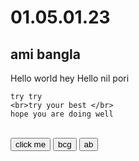# 01.05.01.23
<!DOCTYPE html>
<html lang="en">
<head>
    <meta charset="UTF-8">
    <meta http-equiv="X-UA-Compatible" content="IE=edge">
    <meta name="viewport" content="width=device-width, initial-scale=1.0">
    <title>Document</title>
</head>
<h2>ami bangla</h2>
<body>
    Hello world
    hey 
    Hello
    nil pori
    
    try try 
    <br>try your best </br>
    hope you are doing well
<br>
    <button>click me</button>
    <button>bcg</button>
    <button>ab</button>
    
</body>
</html>
